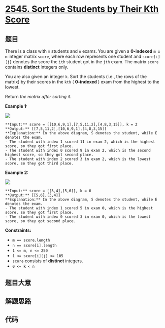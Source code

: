 # [2545. Sort the Students by Their Kth Score](https://leetcode.com/problems/sort-the-students-by-their-kth-score)

## 题目

There is a class with `m` students and `n` exams. You are given a
**0-indexed** `m x n` integer matrix `score`, where each row represents one
student and `score[i][j]` denotes the score the `ith` student got in the `jth`
exam. The matrix `score` contains **distinct** integers only.

You are also given an integer `k`. Sort the students (i.e., the rows of the
matrix) by their scores in the `kth` ( **0-indexed** ) exam from the highest
to the lowest.

Return _the matrix after sorting it._



**Example 1:**

![](https://assets.leetcode.com/uploads/2022/11/30/example1.png)

    
    
    **Input:** score = [[10,6,9,1],[7,5,11,2],[4,8,3,15]], k = 2
    **Output:** [[7,5,11,2],[10,6,9,1],[4,8,3,15]]
    **Explanation:** In the above diagram, S denotes the student, while E denotes the exam.
    - The student with index 1 scored 11 in exam 2, which is the highest score, so they got first place.
    - The student with index 0 scored 9 in exam 2, which is the second highest score, so they got second place.
    - The student with index 2 scored 3 in exam 2, which is the lowest score, so they got third place.
    

**Example 2:**

![](https://assets.leetcode.com/uploads/2022/11/30/example2.png)

    
    
    **Input:** score = [[3,4],[5,6]], k = 0
    **Output:** [[5,6],[3,4]]
    **Explanation:** In the above diagram, S denotes the student, while E denotes the exam.
    - The student with index 1 scored 5 in exam 0, which is the highest score, so they got first place.
    - The student with index 0 scored 3 in exam 0, which is the lowest score, so they got second place.
    



**Constraints:**

  * `m == score.length`
  * `n == score[i].length`
  * `1 <= m, n <= 250`
  * `1 <= score[i][j] <= 105`
  * `score` consists of **distinct** integers.
  * `0 <= k < n`


## 题目大意

## 解题思路

## 代码

```javascript

```
